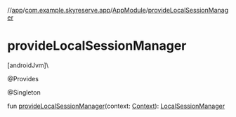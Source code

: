 //[app](../../../index.md)/[com.example.skyreserve.app](../index.md)/[AppModule](index.md)/[provideLocalSessionManager](provide-local-session-manager.md)

# provideLocalSessionManager

[androidJvm]\

@Provides

@Singleton

fun [provideLocalSessionManager](provide-local-session-manager.md)(context: [Context](https://developer.android.com/reference/kotlin/android/content/Context.html)): [LocalSessionManager](../../com.example.skyreserve.util/-local-session-manager/index.md)
